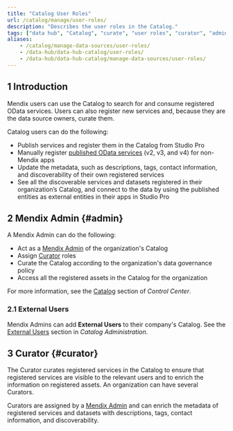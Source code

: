 ```yaml
---
title: "Catalog User Roles"
url: /catalog/manage/user-roles/
description: "Describes the user roles in the Catalog."
tags: ["data hub", "Catalog", "curate", "user roles", "curator", "admin"]
aliases:
    - /catalog/manage-data-sources/user-roles/
    - /data-hub/data-hub-catalog/user-roles/
    - /data-hub/data-hub-catalog/manage-data-sources/user-roles/
---
```


## 1 Introduction

Mendix users can use the Catalog to search for and consume registered OData services. Users can also register new services and, because they are the data source owners, curate them.

Catalog users can do the following: 

* Publish services and register them in the Catalog from Studio Pro
* Manually register [published OData services](/refguide/published-odata-services/) (v2, v3, and v4) for non-Mendix apps
* Update the metadata, such as descriptions, tags, contact information, and discoverability of their own registered services
* See all the discoverable services and datasets registered in their organization’s Catalog, and connect to the data by using the published entities as external entities in their apps in Studio Pro

## 2 Mendix Admin {#admin}

A Mendix Admin can do the following:

* Act as a [Mendix Admin](/developerportal/control-center/catalog-admin/) of the organization's Catalog
* Assign [Curator](#curator) roles
* Curate the Catalog according to the organization's data governance policy
* Access all the registered assets in the Catalog for the organization

For more information, see the [Catalog](/developerportal/control-center/#catalog) section of *Control Center*. 

### 2.1 External Users

Mendix Admins can add **External Users** to their company's Catalog. See the [External Users](/developerportal/control-center/catalog-admin/#external-users) section in *Catalog Administration*.

## 3 Curator {#curator}

The Curator curates registered services in the Catalog to ensure that registered services are visible to the relevant users and to enrich the information on registered assets. An organization can have several Curators. 

Curators are assigned by a [Mendix Admin](#admin) and can enrich the metadata of registered services and datasets with descriptions, tags, contact information, and discoverability.
